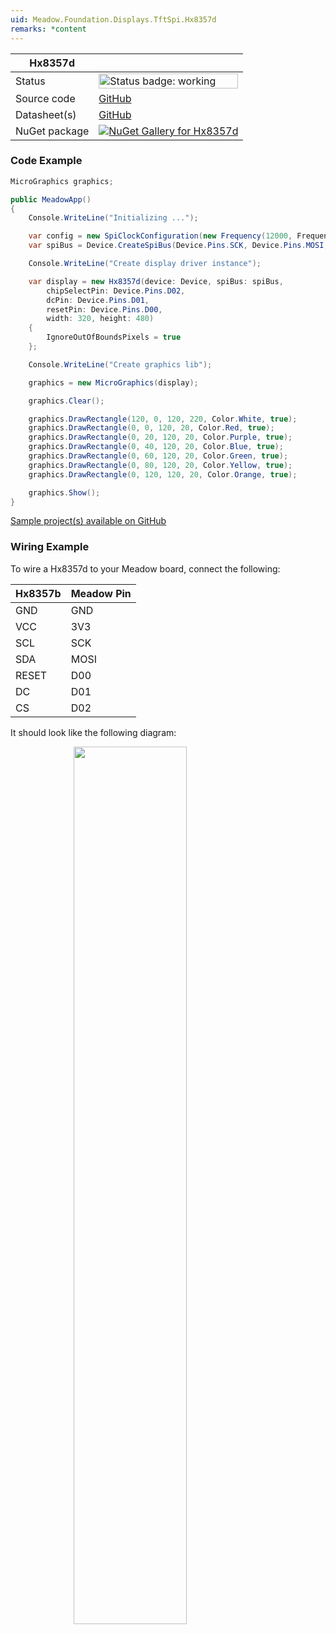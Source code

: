 ```yaml
---
uid: Meadow.Foundation.Displays.TftSpi.Hx8357d
remarks: *content
---
```


| Hx8357d | |
|--------|--------|
| Status | <img src="https://img.shields.io/badge/Working-brightgreen" style="width: auto; height: -webkit-fill-available;" alt="Status badge: working" /> |
| Source code | [GitHub](https://github.com/WildernessLabs/Meadow.Foundation/tree/main/Source/Meadow.Foundation.Peripherals/Displays.TftSpi/Driver/Drivers) |
| Datasheet(s) | [GitHub](https://github.com/WildernessLabs/Meadow.Foundation/tree/main/Source/Meadow.Foundation.Peripherals/Displays.TftSpi/Datasheet) |
| NuGet package | <a href="https://www.nuget.org/packages/Meadow.Foundation.Displays.TftSpi/" target="_blank"><img src="https://img.shields.io/nuget/v/Meadow.Foundation.Displays.TftSpi.svg?label=Meadow.Foundation.Displays.TftSpi" alt="NuGet Gallery for Hx8357d" /></a> |

### Code Example

```csharp
MicroGraphics graphics;

public MeadowApp()
{
    Console.WriteLine("Initializing ...");

    var config = new SpiClockConfiguration(new Frequency(12000, Frequency.UnitType.Kilohertz), SpiClockConfiguration.Mode.Mode0);
    var spiBus = Device.CreateSpiBus(Device.Pins.SCK, Device.Pins.MOSI, Device.Pins.MISO, config);

    Console.WriteLine("Create display driver instance");

    var display = new Hx8357d(device: Device, spiBus: spiBus,
        chipSelectPin: Device.Pins.D02,
        dcPin: Device.Pins.D01,
        resetPin: Device.Pins.D00,
        width: 320, height: 480)
    {
        IgnoreOutOfBoundsPixels = true
    };

    Console.WriteLine("Create graphics lib");

    graphics = new MicroGraphics(display);

    graphics.Clear();

    graphics.DrawRectangle(120, 0, 120, 220, Color.White, true);
    graphics.DrawRectangle(0, 0, 120, 20, Color.Red, true);
    graphics.DrawRectangle(0, 20, 120, 20, Color.Purple, true);
    graphics.DrawRectangle(0, 40, 120, 20, Color.Blue, true);
    graphics.DrawRectangle(0, 60, 120, 20, Color.Green, true);
    graphics.DrawRectangle(0, 80, 120, 20, Color.Yellow, true);
    graphics.DrawRectangle(0, 120, 120, 20, Color.Orange, true);

    graphics.Show();
}

```

[Sample project(s) available on GitHub](https://github.com/WildernessLabs/Meadow.Foundation/tree/main/Source/Meadow.Foundation.Peripherals/Displays.TftSpi/Samples/Hx8357d_Sample)

### Wiring Example

 To wire a Hx8357d to your Meadow board, connect the following:

| Hx8357b | Meadow Pin |
|---------|------------|
| GND     | GND        |
| VCC     | 3V3        |
| SCL     | SCK        |
| SDA     | MOSI       |
| RESET   | D00        |
| DC      | D01        |
| CS      | D02        |

It should look like the following diagram:

<img src="../../API_Assets/Meadow.Foundation.Displays.Tft.Hx8357d/Hx8357d_Fritzing.png" 
    style="width: 60%; display: block; margin-left: auto; margin-right: auto;" />




